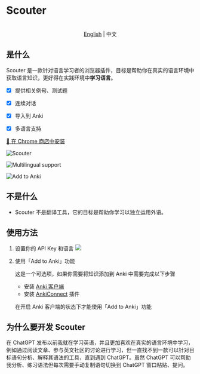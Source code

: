 # Scouter

<p align="center">
    <br> <a href="README.md">English</a> | 中文
</p>

## 是什么

Scouter 是一款针对语言学习者的浏览器插件，目标是帮助你在真实的语言环境中获取语言知识，更好得在实践环境中**学习语言**。

* [x] 提供相关例句、测试题

* [x] 连续对话

* [x] 导入到 Anki

* [x] 多语言支持

[🚀 在 Chrome 商店中安装](https://chrome.google.com/webstore/detail/scouter/mncfcjnabpfoagocanfjglfcpmmnkicb?hl=zh-CN&authuser=0)

![Scouter](https://jiangzilong-image.oss-cn-beijing.aliyuncs.com/uPic/Frame8720230510130846.png)

![Multilingual support](https://jiangzilong-image.oss-cn-beijing.aliyuncs.com/uPic/Frame6220230510130857.png)

![Add to Anki](https://jiangzilong-image.oss-cn-beijing.aliyuncs.com/uPic/Frame5620230510130905.png)

## 不是什么

* Scouter 不是翻译工具，它的目标是帮助你学习以独立运用外语。

## 使用方法

1. 设置你的 API Key 和语言
![](https://jiangzilong-image.oss-cn-beijing.aliyuncs.com/uPic/j9cVoy20230330112929.jpg)

2. 使用「Add to Anki」功能

    这是一个可选项，如果你需要将知识添加到 Anki 中需要完成以下步骤
    - 安装 [Anki 客户端](https://apps.ankiweb.net/)
    - 安装 [AnkiConnect](https://ankiweb.net/shared/info/2055492159) 插件

    在开启 Anki 客户端的状态下才能使用「Add to Anki」功能

## 为什么要开发 Scouter

在 ChatGPT 发布以前我就在学习英语，并且更加喜欢在真实的语言环境中学习，例如通过阅读文章、参与英文社区的讨论进行学习，但一直找不到一款可以针对目标语句分析、解释其语法的工具，直到遇到 ChatGPT。虽然 ChatGPT 可以帮助我分析、练习语法但每次需要手动复制语句切换到 ChatGPT 窗口粘贴、提问。
